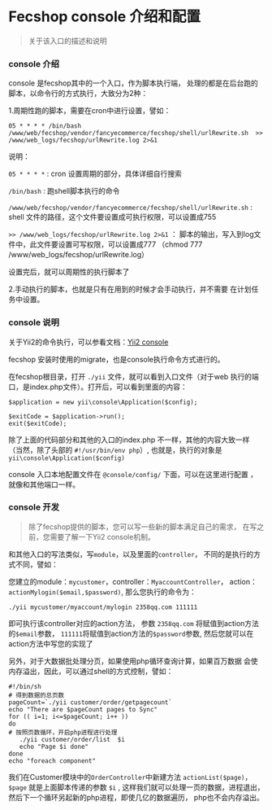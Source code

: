 Fecshop console 介绍和配置
=========================

> 关于该入口的描述和说明


### console 介绍

console 是fecshop其中的一个入口，作为脚本执行端，
处理的都是在后台跑的脚本，以命令行的方式执行，大致分为2种：

1.周期性跑的脚本，需要在cron中进行设置，譬如：

```
05 * * * * /bin/bash /www/web/fecshop/vendor/fancyecommerce/fecshop/shell/urlRewrite.sh  >> /www/web_logs/fecshop/urlRewrite.log 2>&1
```

说明：

`05 * * * *` : cron 设置周期的部分，具体详细自行搜索

`/bin/bash` : 跑shell脚本执行的命令

`/www/web/fecshop/vendor/fancyecommerce/fecshop/shell/urlRewrite.sh` : shell 文件的路径，这个文件要设置成可执行权限，可以设置成755

`>> /www/web_logs/fecshop/urlRewrite.log 2>&1` ：  脚本的输出，写入到log文件中，此文件要设置可写权限，可以设置成777  （chmod 777 /www/web_logs/fecshop/urlRewrite.log）

设置完后，就可以周期性的执行脚本了

2.手动执行的脚本，也就是只有在用到的时候才会手动执行，并不需要
在计划任务中设置。

### console 说明

关于Yii2的命令执行，可以参看文档：[Yii2 console](http://www.yiichina.com/doc/guide/2.0/tutorial-console)

fecshop 安装时使用的migrate，也是console执行命令方式进行的。

在fecshop根目录，打开 `./yii` 文件，就可以看到入口文件（对于web
执行的端口，是index.php文件）。打开后，可以看到里面的内容：

```
$application = new yii\console\Application($config);

$exitCode = $application->run();
exit($exitCode);
```

除了上面的代码部分和其他的入口的index.php 不一样，其他的内容大致一样
（当然，除了头部的 `#!/usr/bin/env php`）,
也就是，执行的对象是`yii\console\Application($config)`

console 入口本地配置文件在 `@console/config/` 下面，可以在这里进行配置
，就像和其他端口一样。

### console 开发

> 除了fecshop提供的脚本，您可以写一些新的脚本满足自己的需求，
> 在写之前，您需要了解一下Yii2 console机制。

和其他入口的写法类似，写`module`，以及里面的`controller`，
不同的是执行的方式不同，譬如：

您建立的module：`mycustomer`，controller：`MyaccountController`，
action：`actionMylogin($email,$password)`,
那么您执行的命令为：

```
./yii mycustomer/myaccount/mylogin 2358qq.com 111111
```

即可执行该controller对应的action方法，
参数 `2358qq.com` 将赋值到action方法的`$email`参数，
`111111`将赋值到action方法的`$password`参数,
然后您就可以在action方法中写您的实现了


另外，对于大数据批处理分页，如果使用php循环查询计算，如果百万数据
会使内存溢出，因此，可以通过shell的方式控制，譬如：

```
#!/bin/sh
# 得到数据的总页数
pageCount=`./yii customer/order/getpagecount`
echo "There are $pageCount pages to Sync"
for (( i=1; i<=$pageCount; i++ ))
do
# 按照页数循环，开启php进程进行处理
   ./yii customer/order/list  $i   
   echo "Page $i done"
done
echo "foreach component"

```

我们在Customer模块中的`OrderController`中新建方法
`actionList($page)`，`$page` 就是上面脚本传递的参数 `$i` ,
这样我们就可以处理一页的数据，进程退出，
然后下一个循环另起新的php进程，即使几亿的数据遍历，
php也不会内存溢出。















